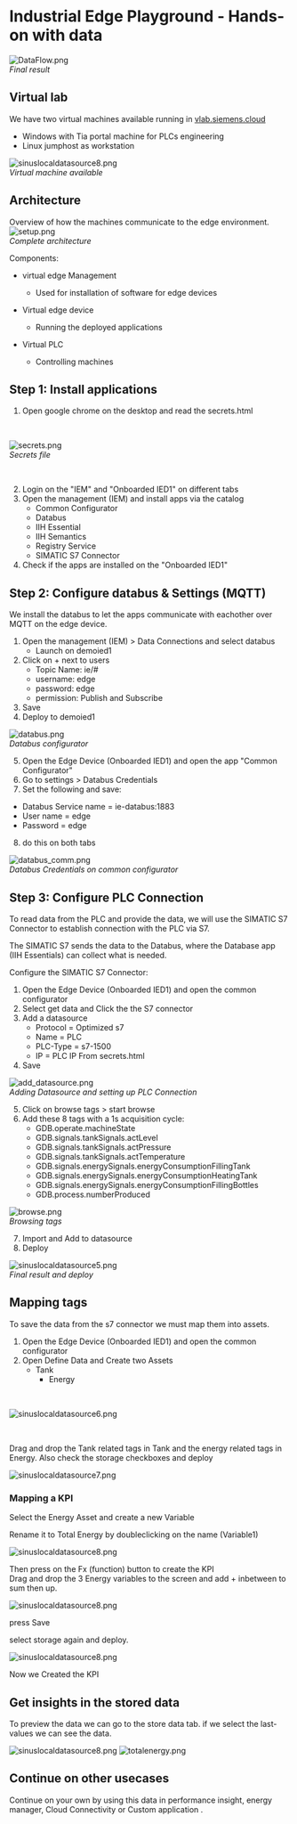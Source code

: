 # Industrial Edge Playground - Hands-on with data
![DataFlow.png](graphics/DataFlow.PNG) 
<br> *Final result*

## Virtual lab
We have two virtual machines available running in [vlab.siemens.cloud](https://vlab.siemens.cloud/) 
* Windows with Tia portal machine for PLCs engineering
* Linux jumphost as workstation

![sinuslocaldatasource8.png](graphics/sinuslocaldatasource13.png)
<br> *Virtual machine available*


## Architecture
Overview of how the machines communicate to the edge environment.
![setup.png](graphics_/setup.PNG)
<br> *Complete architecture*

Components:
* virtual edge Management
  * Used for installation of software for edge devices

* Virtual edge device
  * Running the deployed applications

* Virtual PLC
  * Controlling machines

## Step 1: Install applications
1. Open google chrome on the desktop and read the secrets.html <br>

<br>

![secrets.png](graphics_/secrets.PNG)
<br>*Secrets file*

<br>

2. Login on the "IEM" and "Onboarded IED1" on different tabs <br>
3. Open the management (IEM) and install apps via the catalog <br>
    * Common Configurator<br>
    * Databus<br>
    * IIH Essential<br>
    * IIH Semantics<br>
    * Registry Service<br>
    * SIMATIC S7 Connector<br>
4. Check if the apps are installed on the "Onboarded IED1"

## Step 2: Configure databus & Settings (MQTT)
We install the databus to let the apps communicate with eachother over MQTT on the edge device.

1. Open the management (IEM) > Data Connections and select databus
    * Launch on demoied1
2. Click on + next to users
    * Topic Name: ie/#
    * username: edge
    * password: edge
    * permission: Publish and Subscribe
3. Save
4. Deploy to demoied1

![databus.png](graphics_/databus.PNG)
<br>*Databus configurator*

5. Open the Edge Device (Onboarded IED1) and open the app "Common Configurator"
6. Go to settings > Databus Credentials
7. Set the following and save:
  * Databus Service name = ie-databus:1883
  * User name = edge
  * Password = edge
8. do this on both tabs

![databus_comm.png](graphics_/databus_comm.PNG)
<br>*Databus Credentials on common configurator*


## Step 3: Configure PLC Connection

To read data from the PLC and provide the data, we will use the SIMATIC S7 Connector to establish connection with the PLC via S7.

The SIMATIC S7 sends the data to the Databus, where the Database app (IIH Essentials) can collect what is needed.

Configure the SIMATIC S7 Connector:

1. Open the Edge Device (Onboarded IED1) and open the common configurator 
2. Select get data and Click the the S7 connector
3. Add a datasource
    * Protocol = Optimized s7
    * Name = PLC
    * PLC-Type = s7-1500
    * IP = PLC IP From secrets.html
4. Save



![add_datasource.png](graphics_/add_datasource.PNG)
<br>*Adding Datasource and setting up PLC Connection*


5. Click on browse tags > start browse
6. Add these 8 tags with a 1s acquisition cycle:
    * GDB.operate.machineState
    * GDB.signals.tankSignals.actLevel
    * GDB.signals.tankSignals.actPressure
    * GDB.signals.tankSignals.actTemperature
    * GDB.signals.energySignals.energyConsumptionFillingTank
    * GDB.signals.energySignals.energyConsumptionHeatingTank	
    * GDB.signals.energySignals.energyConsumptionFillingBottles
    * GDB.process.numberProduced

![browse.png](graphics_/browse2.PNG)
<br>*Browsing tags*

7. Import and Add to datasource
8. Deploy 

![sinuslocaldatasource5.png](graphics/sinuslocaldatasource5.png)
<br>*Final result and deploy*


## Mapping tags
To save the data from the s7 connector we must map them into assets.

1. Open the Edge Device (Onboarded IED1) and open the common configurator 
2. Open Define Data and Create two Assets 
    * Tank
      * Energy

<br>

![sinuslocaldatasource6.png](graphics/sinuslocaldatasource6.png)

<br>

Drag and drop the Tank related tags in Tank and the energy related tags in Energy.
Also check the storage checkboxes and deploy

![sinuslocaldatasource7.png](graphics/sinuslocaldatasource7.png)


### Mapping a KPI
Select the Energy Asset and create a new Variable 

Rename it to Total Energy by doubleclicking on the name (Variable1)

![sinuslocaldatasource8.png](graphics/sinuslocaldatasource8.png)

Then press on the Fx (function) button to create the KPI<br>
Drag and drop the 3 Energy variables to the screen and add + inbetween to sum then up.

![sinuslocaldatasource8.png](graphics/sinuslocaldatasource10.png)

press Save <br>

select storage again and deploy.

![sinuslocaldatasource8.png](graphics/sinuslocaldatasource11.png)

Now we Created the KPI

## Get insights in the stored data
To preview the data we can go to the store data tab. if we select the last-values we can see the data.

![sinuslocaldatasource8.png](graphics/sinuslocaldatasource12.png)
![totalenergy.png](graphics/totalenergy.png)

## Continue on other usecases
Continue on your own by using this data in performance insight, energy manager, Cloud Connectivity or Custom application .



